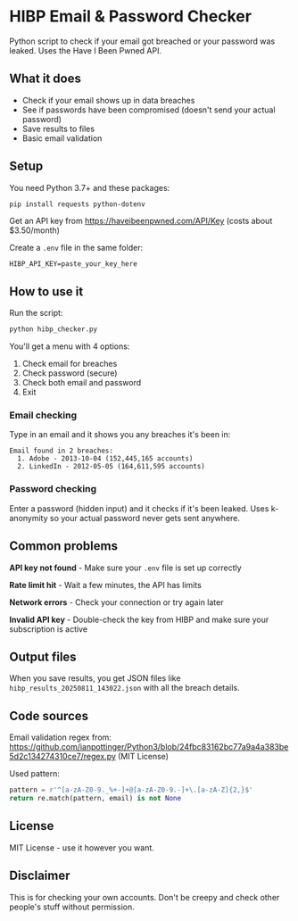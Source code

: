 # HIBP Email & Password Checker

Python script to check if your email got breached or your password was leaked. Uses the Have I Been Pwned API.

## What it does

- Check if your email shows up in data breaches
- See if passwords have been compromised (doesn't send your actual password)
- Save results to files
- Basic email validation

## Setup

You need Python 3.7+ and these packages:
```bash
pip install requests python-dotenv
```

Get an API key from https://haveibeenpwned.com/API/Key (costs about $3.50/month)

Create a `.env` file in the same folder:
```
HIBP_API_KEY=paste_your_key_here
```

## How to use it

Run the script:
```bash
python hibp_checker.py
```

You'll get a menu with 4 options:
1. Check email for breaches
2. Check password (secure)
3. Check both email and password
4. Exit

### Email checking
Type in an email and it shows you any breaches it's been in:
```
Email found in 2 breaches:
  1. Adobe - 2013-10-04 (152,445,165 accounts)
  2. LinkedIn - 2012-05-05 (164,611,595 accounts)
```

### Password checking
Enter a password (hidden input) and it checks if it's been leaked. Uses k-anonymity so your actual password never gets sent anywhere.

## Common problems

**API key not found** - Make sure your `.env` file is set up correctly

**Rate limit hit** - Wait a few minutes, the API has limits

**Network errors** - Check your connection or try again later

**Invalid API key** - Double-check the key from HIBP and make sure your subscription is active

## Output files

When you save results, you get JSON files like `hibp_results_20250811_143022.json` with all the breach details.

## Code sources

Email validation regex from: https://github.com/ianpottinger/Python3/blob/24fbc83162bc77a9a4a383be5d2c134274310ce7/regex.py (MIT License)

Used pattern:
```python
pattern = r'^[a-zA-Z0-9._%+-]+@[a-zA-Z0-9.-]+\.[a-zA-Z]{2,}$'
return re.match(pattern, email) is not None
```

## License

MIT License - use it however you want.

## Disclaimer

This is for checking your own accounts. Don't be creepy and check other people's stuff without permission.
